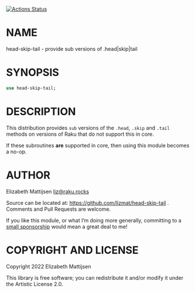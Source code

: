 [![Actions Status](https://github.com/lizmat/head-skip-tail/actions/workflows/test.yml/badge.svg)](https://github.com/lizmat/head-skip-tail/actions)

NAME
====

head-skip-tail - provide sub versions of .head|skip|tail

SYNOPSIS
========

```raku
use head-skip-tail;
```

DESCRIPTION
===========

This distribution provides `sub` versions of the `.head`, `.skip` and `.tail` methods on versions of Raku that do not support this in core.

If these subroutines **are** supported in core, then using this module becomes a no-op.

AUTHOR
======

Elizabeth Mattijsen <liz@raku.rocks>

Source can be located at: https://github.com/lizmat/head-skip-tail . Comments and Pull Requests are welcome.

If you like this module, or what I’m doing more generally, committing to a [small sponsorship](https://github.com/sponsors/lizmat/) would mean a great deal to me!

COPYRIGHT AND LICENSE
=====================

Copyright 2022 Elizabeth Mattijsen

This library is free software; you can redistribute it and/or modify it under the Artistic License 2.0.

